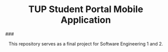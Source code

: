 <h1 align="center">TUP Student Portal Mobile Application</h1>
###
<p align="center">This repository serves as a final project for Software Engineering 1 and 2.</p>
